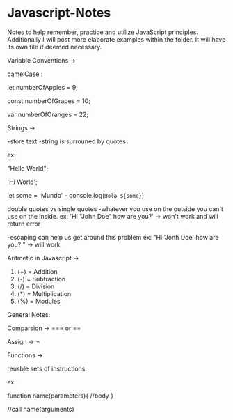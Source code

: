 # Javascript-Notes
Notes to help remember, practice and utilize JavaScript principles.
Additionally I will post more elaborate examples within the folder.
It will have its own file if deemed necessary.

Variable Conventions ->

camelCase :

let numberOfApples = 9;

const numberOfGrapes = 10;

var numberOfOranges = 22;

Strings -> 

-store text
-string is surrouned by quotes

ex:

"Hello World";

'Hi World';

let some = 'Mundo' - 
console.log(`Hola ${some}`)

double quotes vs single quotes
-whatever you use on the outside you can't use on the inside.
ex: 'Hi "John Doe" how are you?' -> won't work and will return error

-escaping can help us get around this problem
ex: "Hi \'Jonh Doe\' how are you? " -> will work


Aritmetic in Javascript ->

1. (+) = Addition
2. (-) = Subtraction
3. (/) = Division
4. (*) = Multiplication
5. (%) = Modules


General Notes:

Comparsion -> === or ==

Assign -> =


Functions -> 

reusble sets of instructions.

ex:

function name(parameters){
//body
}

//call
name(arguments)






